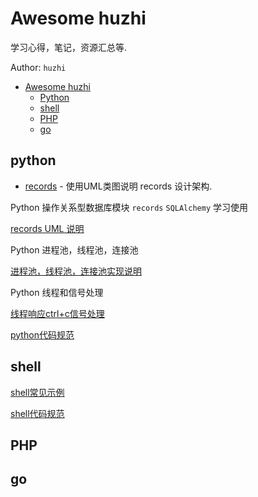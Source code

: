 # Awesome huzhi
学习心得，笔记，资源汇总等.

Author: `huzhi`

- [Awesome huzhi](#awesome-huzhi)
    - [Python](#python)
    - [shell](#shell)
    - [PHP](#php)
    - [go](#go)

## python
* [records](https://github.com/lanzhiwang/records) - 使用UML类图说明 records 设计架构.

Python 操作关系型数据库模块 `records` `SQLAlchemy` 学习使用

[records UML 说明](https://github.com/lanzhiwang/records)

Python 进程池，线程池，连接池

[进程池，线程池，连接池实现说明](https://github.com/lanzhiwang/pool)

Python 线程和信号处理

[线程响应ctrl+c信号处理](https://github.com/geekcomputers/Python/blob/master/thread_signal.py)

[python代码规范](https://github.com/google/styleguide/blob/gh-pages/pyguide.md)


## shell

[shell常见示例](https://github.com/dylanaraps/pure-bash-bible)

[shell代码规范](https://google.github.io/styleguide/shell.xml)

## PHP

## go

